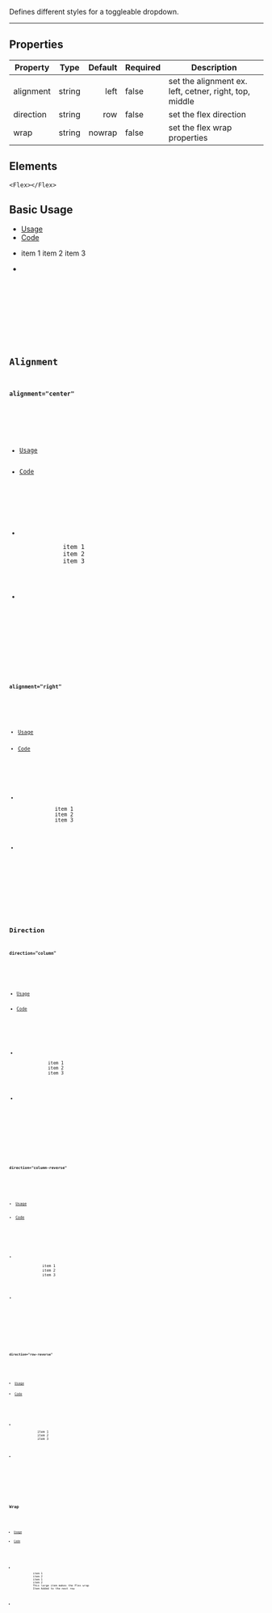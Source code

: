 Defines different styles for a toggleable dropdown.

-------------


## Properties

| Property     | Type          | Default | Required | Description |
| --------     |:-------------:| -------:| -------- | ----------- |
| alignment    | string        |  left   | false    | set the alignment ex. left, cetner, right, top, middle |
| direction    | string        |   row    | false    | set the flex direction |
| wrap         | string        |    nowrap     | false    | set the flex wrap properties |


## Elements

``` tsx
<Flex></Flex>
```

## Basic Usage

<div>
    <ul uk-tab="">
        <li className="uk-active"><a href="#">Usage</a></li>
        <li><a href="#">Code</a></li>
    </ul>
    <ul className="uk-switcher">
        <li>
          <Flex>
            <Card color="default uk-margin-right"><CardBody>item 1</CardBody></Card>
            <Card color="default uk-margin-right"><CardBody>item 2</CardBody></Card>
            <Card><CardBody>item 3</CardBody></Card>
          </Flex>
        </li>
        <li>
            <pre>
                <Code code='<Flex>
                              <Card><CardBody>item 1</CardBody></Card>
                              <Card><CardBody>item 2</CardBody></Card>
                              <Card><CardBody>item 3</CardBody></Card>
                            </Flex>'
                />
            </pre>
        </li>
    </ul>
</div>

## Alignment

#### alignment="center"

<div>
    <ul uk-tab="">
        <li className="uk-active"><a href="#">Usage</a></li>
        <li><a href="#">Code</a></li>
    </ul>
    <ul className="uk-switcher">
        <li>
          <Flex alignment="center">
            <Card color="default uk-margin-right"><CardBody>item 1</CardBody></Card>
            <Card color="default uk-margin-right"><CardBody>item 2</CardBody></Card>
            <Card><CardBody>item 3</CardBody></Card>
          </Flex>
        </li>
        <li>
            <pre>
                <Code code='<Flex alignment="center">
                              <Card><CardBody>item 1</CardBody></Card>
                              <Card><CardBody>item 2</CardBody></Card>
                              <Card><CardBody>item 3</CardBody></Card>
                            </Flex>'
                />
            </pre>
        </li>
    </ul>
</div>

#### alignment="right"

<div>
    <ul uk-tab="">
        <li className="uk-active"><a href="#">Usage</a></li>
        <li><a href="#">Code</a></li>
    </ul>
    <ul className="uk-switcher">
        <li>
          <Flex alignment="right">
            <Card color="default uk-margin-right"><CardBody>item 1</CardBody></Card>
            <Card color="default uk-margin-right"><CardBody>item 2</CardBody></Card>
            <Card><CardBody>item 3</CardBody></Card>
          </Flex>
        </li>
        <li>
            <pre>
                <Code code='<Flex alignment="right">
                              <Card><CardBody>item 1</CardBody></Card>
                              <Card><CardBody>item 2</CardBody></Card>
                              <Card><CardBody>item 3</CardBody></Card>
                            </Flex>'
                />
            </pre>
        </li>
    </ul>
</div>

## Direction

#### direction="column"

<div>
    <ul uk-tab="">
        <li className="uk-active"><a href="#">Usage</a></li>
        <li><a href="#">Code</a></li>
    </ul>
    <ul className="uk-switcher">
        <li>
          <Flex direction="column">
            <Card color="default uk-width-1-3"><CardBody>item 1</CardBody></Card>
            <Card color="default uk-margin-top uk-width-1-3"><CardBody>item 2</CardBody></Card>
            <Card color="default uk-margin-top uk-width-1-3"><CardBody>item 3</CardBody></Card>
          </Flex>
        </li>
        <li>
            <pre>
                <Code code='<Flex direction="column">
                              <Card><CardBody>item 1</CardBody></Card>
                              <Card><CardBody>item 2</CardBody></Card>
                              <Card><CardBody>item 3</CardBody></Card>
                            </Flex>'
                />
            </pre>
        </li>
    </ul>
</div>

#### direction="column-reverse"

<div>
    <ul uk-tab="">
        <li className="uk-active"><a href="#">Usage</a></li>
        <li><a href="#">Code</a></li>
    </ul>
    <ul className="uk-switcher">
        <li>
          <Flex direction="column-reverse" alignment="center">
            <Card color="default uk-width-1-3"><CardBody>item 1</CardBody></Card>
            <Card color="default uk-margin-right uk-width-1-3"><CardBody>item 2</CardBody></Card>
            <Card color="default uk-margin-right uk-width-1-3"><CardBody>item 3</CardBody></Card>
          </Flex>
        </li>
        <li>
            <pre>
                <Code code='<Flex direction="row-reverse">
                              <Card><CardBody>item 1</CardBody></Card>
                              <Card><CardBody>item 2</CardBody></Card>
                              <Card><CardBody>item 3</CardBody></Card>
                            </Flex>'
                />
            </pre>
        </li>
    </ul>
</div>

#### direction="row-reverse"

<div>
    <ul uk-tab="">
        <li className="uk-active"><a href="#">Usage</a></li>
        <li><a href="#">Code</a></li>
    </ul>
    <ul className="uk-switcher">
        <li>
          <Flex direction="row-reverse" alignment="center">
            <Card><CardBody>item 1</CardBody></Card>
            <Card color="default uk-margin-right"><CardBody>item 2</CardBody></Card>
            <Card color="default uk-margin-right"><CardBody>item 3</CardBody></Card>
          </Flex>
        </li>
        <li>
            <pre>
                <Code code='<Flex direction="row-reverse">
                              <Card><CardBody>item 1</CardBody></Card>
                              <Card><CardBody>item 2</CardBody></Card>
                              <Card><CardBody>item 3</CardBody></Card>
                            </Flex>'
                />
            </pre>
        </li>
    </ul>
</div>

## Wrap

<div>
    <ul uk-tab="">
        <li className="uk-active"><a href="#">Usage</a></li>
        <li><a href="#">Code</a></li>
    </ul>
    <ul className="uk-switcher">
        <li>
          <Flex wrap="wrap">
            <Card color="default uk-margin-right"><CardBody>item 1</CardBody></Card>
            <Card color="default uk-margin-right"><CardBody>item 2</CardBody></Card>
            <Card color="default uk-margin-right"><CardBody>item 1</CardBody></Card>
            <Card color="default uk-margin-right"><CardBody>item 2</CardBody></Card>
            <Card color="default uk-margin-right"><CardBody>This large item makes the Flex wrap</CardBody></Card>
            <Card color="default uk-margin-right uk-margin-top"><CardBody>Item Added to the next row</CardBody></Card>
          </Flex>
        </li>
        <li>
            <pre>
                <Code code='<Flex alignment="center">
                              <Card><CardBody>item 1</CardBody></Card>
                              <Card><CardBody>item 2</CardBody></Card>
                              <Card><CardBody>item 3</CardBody></Card>
                            </Flex>'
                />
            </pre>
        </li>
    </ul>
</div>
